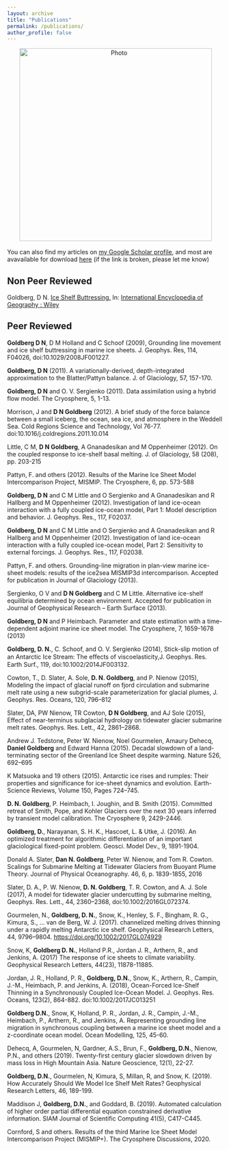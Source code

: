 ```yaml
---
layout: archive
title: "Publications"
permalink: /publications/
author_profile: false
---
```


<p align="center">
  <img src="https://dngoldberg.github.io/files/maudberg.png?raw=true" alt="Photo" style="width: 450px;"/>
</p>

You can also find my articles on <u><a href="https://scholar.google.co.uk/citations?user=aBIVRPUAAAAJ&hl=en">my Google Scholar profile</a></u>, and most are avavailable for download <u><a href="https://www.research.ed.ac.uk/portal/en/persons/daniel-goldberg(31f184af-242f-446d-9a8a-e8eba59332ea).html">here</a></u> (if the link is broken, please let me know)

## Non Peer Reviewed

Goldberg, D N. <a href="https://dngoldberg.github.io/files/ice_shelf_buttressing.pdf">Ice Shelf Buttressing.</a> In: <u>International Encyclopedia of Geography : Wiley</u>

## Peer Reviewed



**Goldberg D N**, D M Holland and C Schoof (2009), Grounding line movement and ice shelf buttressing in marine ice sheets. J. Geophys. Res, 114, F04026, doi:10.1029/2008JF001227.

<a name="GoldbergHyb"></a>
**Goldberg, D N** (2011). A variationally-derived, depth-integrated approximation to the Blatter/Pattyn balance. J. of Glaciology, 57, 157-170.

<a name="GoldbergHybInv"></a>
**Goldberg, D N** and O. V. Sergienko (2011). Data assimilation using a hybrid flow model. The Cryosphere, 5, 1-13.

Morrison, J and **D N Goldberg** (2012). A brief study of the force balance between a small iceberg, the ocean, sea ice, and atmosphere in the Weddell Sea. Cold Regions Science and Technology, Vol 76-77. doi:10.1016/j.coldregions.2011.10.014

<a name="Little2012"></a>
Little, C M, **D N Goldberg**, A Gnanadesikan and M Oppenheimer (2012). On the coupled response to ice-shelf basal melting. J. of Glaciology, 58 (208), pp. 203-215

Pattyn, F. and others (2012). Results of the Marine Ice Sheet Model Intercomparison Project, MISMIP. The Cryosphere, 6, pp. 573-588

<a name="Goldberg2012a"></a>
**Goldberg, D N** and C M Little and O Sergienko and A Gnanadesikan and R Hallberg and M Oppenheimer (2012). Investigation of land ice-ocean interaction with a fully coupled ice-ocean model, Part 1: Model description and behavior. J. Geophys. Res., 117, F02037.

<a name="Goldberg2012b"></a>
**Goldberg, D N** and C M Little and O Sergienko and A Gnanadesikan and R Hallberg and M Oppenheimer (2012). Investigation of land ice-ocean interaction with a fully coupled ice-ocean model, Part 2: Sensitivity to external forcings. J. Geophys. Res., 117, F02038.

Pattyn, F. and others. Grounding-line migration in plan-view marine ice-sheet models: results of the ice2sea MISMIP3d intercomparison. Accepted for publication in  Journal of Glaciology (2013).

Sergienko, O V and **D N Goldberg** and C M Little. Alternative ice-shelf equilibria determined by ocean environment. Accepted for publication in Journal of Geophysical Research – Earth Surface (2013).

<a name="GoldbergHeim2013"></a>
**Goldberg, D N** and P Heimbach. Parameter and state estimation with a time-dependent adjoint marine ice sheet model. The Cryosphere, 7, 1659-1678 (2013)

**Goldberg, D. N.**, C. Schoof, and O. V. Sergienko (2014), Stick-slip motion of an Antarctic Ice Stream: The eﬀects of viscoelasticity,J. Geophys. Res. Earth Surf., 119, doi:10.1002/2014JF003132.

Cowton, T., D. Slater, A. Sole, **D. N. Goldberg**, and P. Nienow (2015), Modeling the impact of glacial runoff on fjord circulation and submarine melt rate using a new subgrid-scale parameterization for glacial plumes, J. Geophys. Res. Oceans, 120, 796–812

Slater, DA, PW Nienow, TR Cowton, **D N Goldberg**, and AJ Sole (2015), Effect of near-terminus subglacial hydrology on tidewater glacier submarine melt rates. Geophys. Res. Lett., 42, 2861–2868.

Andrew J. Tedstone, Peter W. Nienow, Noel Gourmelen, Amaury Dehecq, **Daniel Goldberg** and Edward Hanna (2015). Decadal slowdown of a land-terminating sector of the Greenland Ice Sheet despite warming. Nature 526, 692–695

K Matsuoka and 19 others (2015). Antarctic ice rises and rumples: Their properties and significance for ice-sheet dynamics and evolution. Earth-Science Reviews, Volume 150, Pages 724–745.

<a name="Goldberg2015"></a>
**D. N. Goldberg**, P. Heimbach, I. Joughin, and B. Smith (2015). Committed retreat of Smith, Pope, and Kohler Glaciers over the next 30 years inferred by transient model calibration. The Cryosphere 9, 2429-2446.

<a name="Goldberg2016"></a>
**Goldberg, D.**, Narayanan, S. H. K., Hascoet, L. & Utke, J. (2016). An optimized treatment for algorithmic differentiation of an important glaciological fixed-point problem. Geosci. Model Dev., 9, 1891-1904.

Donald A. Slater, **Dan N. Goldberg**, Peter W. Nienow, and Tom R. Cowton. Scalings for Submarine Melting at Tidewater Glaciers from Buoyant Plume Theory. Journal of Physical Oceanography. 46, 6, p. 1839-1855, 2016

Slater, D. A., P. W. Nienow, **D. N. Goldberg**, T. R. Cowton, and A. J. Sole (2017), A model for tidewater glacier undercutting by submarine melting, Geophys. Res. Lett., 44, 2360–2368, doi:10.1002/2016GL072374.

Gourmelen, N., **Goldberg, D. N.**, Snow, K., Henley, S. F., Bingham, R. G., Kimura, S., … van de Berg, W. J. (2017). channelized melting drives thinning under a rapidly melting Antarctic ice shelf. Geophysical Research Letters, 44, 9796–9804. https://doi.org/10.1002/2017GL074929

<a name="Snow2017"></a>
Snow, K, **Goldberg D. N.**, Holland P.R., Jordan J. R., Arthern, R., and Jenkins, A. (2017) The response of ice sheets to climate variability. Geophysical Research Letters, 44(23), 11878-11885.

<a name="Jordan2018"></a>
Jordan, J. R., Holland, P. R., **Goldberg, D.N.**, Snow, K., Arthern, R., Campin, J.-M., Heimbach, P. and Jenkins, A. (2018), Ocean-Forced Ice-Shelf Thinning in a Synchronously Coupled Ice-Ocean Model. J. Geophys. Res. Oceans, 123(2), 864-882. doi:10.1002/2017JC013251

<a name="Goldberg2018"></a>
**Goldberg D.N.**, Snow, K, Holland, P. R., Jordan, J. R., Campin, J.-M., Heimbach, P., Arthern, R., and Jenkins, A. Representing grounding line migration in synchronous coupling between a marine ice sheet model and a z-coordinate ocean model. Ocean Modelling, 125, 45-60.

Dehecq, A, Gourmelen, N, Gardner, A.S., Brun, F., **Goldberg, D.N.**, Nienow, P.N., and others (2019). Twenty-first century glacier slowdown driven by mass loss in High Mountain Asia. Nature Geoscience, 12(1), 22-27.

<a name="Goldberg2019"></a>
**Goldberg, D.N.**, Gourmelen, N, Kimura, S, Millan, R, and Snow, K. (2019). How Accurately Should We Model Ice Shelf Melt Rates? Geophysical Research Letters, 46, 189-199.

<a name="Mad2019"></a>
Maddison J, **Goldberg, D.N.**, and Goddard, B. (2019). Automated calculation of higher order partial differential equation constrained derivative information. SIAM Journal of Scientific Computing 41(5), C417-C445.

<a name="mismipplus"></a>
Cornford, S and others. Results of the third Marine Ice Sheet Model Intercomparison Project (MISMIP+). The Cryosphere Discussions, 2020.
